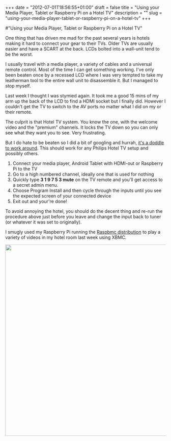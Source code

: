 +++
date = "2012-07-01T18:56:55+01:00"
draft = false
title = "Using your Media Player, Tablet or Raspberry Pi on a Hotel TV"
description = ""
slug = "using-your-media-player-tablet-or-raspberry-pi-on-a-hotel-tv"
+++

#"Using your Media Player, Tablet or Raspberry Pi on a Hotel TV"

One thing that has driven me mad for the past several years is hotels making it hard to connect your gear to their TVs. Older TVs are usually easier and have a SCART at the back. LCDs bolted into a wall-unit tend to be the worst.

I usually travel with a media player, a variety of cables and a universal remote control. Most of the time I can get something working. I've only been beaten once by a recessed LCD where I was very tempted to take my leatherman tool to the entire wall unit to disassemble it. But I managed to stop myself.

Last week I thought I was stymied again. It took me a good 15 mins of my arm up the back of the LCD to find a HDMI socket but I finally did. However I couldn't get the TV to switch to the AV ports no matter what I did on my or their remote.

The culprit is that Hotel TV system. You know the one, with the welcome video and the "premium" channels. It locks the TV down so you can only see what they want you to see. Very frustrating.

But I do hate to be beaten so I did a bit of googling and hurrah, <a href="http://www.rownet.co.uk/hacking-philips-hotel-televisions/">it's a doddle to work around</a>. This should work for any Philips Hotel TV setup and possibly others.
<ol>
	<li>Connect your media player, Android Tablet with HDMI-out or Raspberry Pi to the TV</li>
	<li>Go to a high numbered channel, ideally one that is used for nothing</li>
	<li>Quickly type <strong>3 1 9 7 5 3 mute</strong> on the TV remote and you'll get access to a secret admin menu.</li>
	<li>Choose Program Install and then cycle through the inputs until you see the expected screen of your connected device</li>
	<li>Exit out and your're done!</li>
</ol>
To avoid annoying the hotel, you should do the decent thing and re-run the procedure above just before you leave and change the input back to tuner (or whatever it was set to originally).

I smugly used my Raspberry Pi running the <a href="http://www.raspbmc.com/">Raspbmc distribution</a> to play a variety of videos in my hotel room last week using XBMC.

<a href="https://s3-eu-west-1.amazonaws.com/conoroneill.net/wp-content/uploads/2012/07/2012-06-26-18.42.21.png"><img class="size-full wp-image-776 aligncenter" title="2012-06-26 18.42.21" src="https://s3-eu-west-1.amazonaws.com/conoroneill.net/wp-content/uploads/2012/07/2012-06-26-18.42.21.png" alt="" width="800" height="600" /></a>